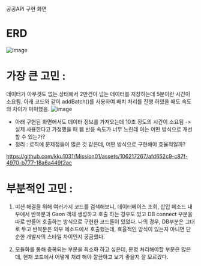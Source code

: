 공공API 구현 화면
# ERD
![image](https://github.com/kku1031/Mission01/assets/106217267/cd83227b-2e0a-4869-917e-0bb90eeb1fb0)


# 가장 큰 고민 :
데이터가 아무것도 없는 상태에서 2만건이 넘는 데이터를 저장하는데 5분이란 시간이 소요됨.
아래 코드와 같이 addBatch()를 사용하여 배치 처리를 진행 하였을 때도 속도의 차이가 미미했음.
![image](https://github.com/kku1031/Mission01/assets/106217267/9378ef3b-2db4-4699-b044-186910a0ca30)

- 아래 구현된 화면에서도 데이터 정보를 가져오는데 10초 정도의 시간이 소요됨 -> 실제 사용한다고 가정했을 때 웹 반응 속도가 너무 느린데 이는 어떤 방식으로 개선할 수 있는가?
- 정리 : 로직에 문제점들이 많은 것 같은데, 어떤 방식으로 구현해야 효율적일까?

https://github.com/kku1031/Mission01/assets/106217267/afd652c9-c87f-4970-b777-18a6a449f2ac

# 부분적인 고민 :
1. 미션 해결을 위해 여러가지 코드를 검색해보니, 데이터베이스 조회, 삽입 메소드 내부에서 반복문과 Gson 객체 생성하고 호출 하는 경우도 있고 DB connect 부분을 따로 만들어
호출하는 방식으로 구현한 코드들이 있었다. 나의 경우, DB부분은 그대로 두고 반복문은 외부 메소드에서 호출했는데, 효율적인 방식이 있는지 아니면 단순한 개발자의 스타일 차이인지 궁금했다.

2. 모듈화를 통해 중복되는 부분을 최소화 하고 싶은데, 분명 처리해야할 부분은 많은데, 현재 코드에서 어떻게 처리 해야 깔끔하고 보기 좋을지 잘 모르겠다. 



